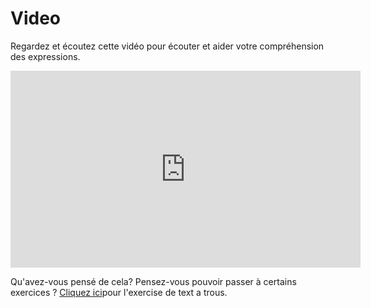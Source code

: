 <h1>Video</h1>
<p>Regardez et écoutez cette vidéo pour écouter et aider votre compréhension des expressions.</p>



<iframe width="560" height="315" src="https://www.youtube.com/embed/_f15lARYd_E" title="YouTube video player" frameborder="0" allow="accelerometer; autoplay; clipboard-write; encrypted-media; gyroscope; picture-in-picture" allowfullscreen></iframe>


<p>Qu'avez-vous pensé de cela? Pensez-vous pouvoir passer à certains exercices ? <a href="https://solenneboyce.github.io/SML5202_FINAL_WEBSITE/explications.html">Cliquez ici</a>pour l'exercise de text a trous.</p>


